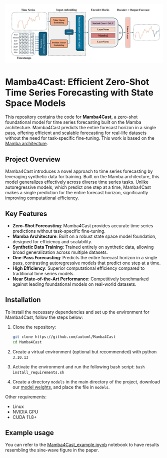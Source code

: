 ![A schematic for Mamba4Cast's architecture identifying its 3 main components: (1) Input embeddings, (2) Encoder blocks, (3) Decoder](Architecture_Schematic.jpg)


# Mamba4Cast: Efficient Zero-Shot Time Series Forecasting with State Space Models

This repository contains the code for **Mamba4Cast**, a zero-shot foundational model for time series forecasting built on the Mamba architecture. Mamba4Cast predicts the entire forecast horizon in a single pass, offering efficient and scalable forecasting for real-life datasets without the need for task-specific fine-tuning. This work is based on the [Mamba architecture](https://github.com/state-spaces/mamba).

## Project Overview

Mamba4Cast introduces a novel approach to time series forecasting by leveraging synthetic data for training. Built on the Mamba architecture, this model generalizes effectively across diverse time series tasks. Unlike autoregressive models, which predict one step at a time, Mamba4Cast makes a single prediction for the entire forecast horizon, significantly improving computational efficiency.

## Key Features

- **Zero-Shot Forecasting**: Mamba4Cast provides accurate time series predictions without task-specific fine-tuning.
- **Mamba Architecture**: Built on a robust state space model foundation, designed for efficiency and scalability.
- **Synthetic Data Training**: Trained entirely on synthetic data, allowing broad generalization across multiple datasets.
- **One-Pass Forecasting**: Predicts the entire forecast horizon in a single pass, contrasting autoregressive models that predict one step at a time.
- **High Efficiency**: Superior computational efficiency compared to traditional time series models.
- **Near State-of-the-Art Performance**: Competitively benchmarked against leading foundational models on real-world datasets.

## Installation

To install the necessary dependencies and set up the environment for Mamba4Cast, follow the steps below:

1. Clone the repository:
    ```bash
    git clone https://github.com/automl/Mamba4Cast
    cd Mamba4Cast
    ```

2. Create a virtual environment (optional but recommended) with python `3.10.13`

3. Activate the environment and run the following bash script:
    `bash install_requirements.sh`

4. Create a directory `models` in the main directory of the project, download our [model weights](https://www.dropbox.com/scl/fi/s7l0razs4xdctcbxkik5t/mamba4cast_2l_1024_conv_i5e5.pth?rlkey=khd27b5tw4ipp06pt13vgl1l5&st=a3bfak3v&dl=0), and place the file in `models`.

Other requirements:

- Linux
- NVIDIA GPU
- CUDA 11.8+

## Example usage

You can refer to the [Mamba4Cast_example.ipynb](Mamba4Cast_example.ipynb) notebook to have results resembling the sine-wave figure in the paper.
